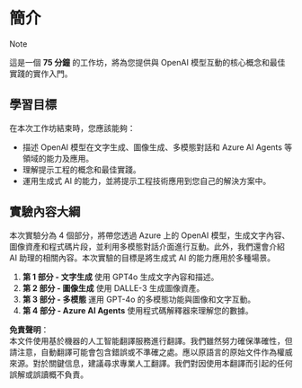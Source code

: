 # 簡介

> [!NOTE]  
>這是一個 **75 分鐘** 的工作坊，將為您提供與 OpenAI 模型互動的核心概念和最佳實踐的實作入門。

## 學習目標

在本次工作坊結束時，您應該能夠：

- 描述 OpenAI 模型在文字生成、圖像生成、多模態對話和 Azure AI Agents 等領域的能力及應用。
- 理解提示工程的概念和最佳實踐。
- 運用生成式 AI 的能力，並將提示工程技術應用到您自己的解決方案中。

## 實驗內容大綱

本次實驗分為 4 個部分，將帶您透過 Azure 上的 OpenAI 模型，生成文字內容、圖像資產和程式碼片段，並利用多模態對話介面進行互動。此外，我們還會介紹 AI 助理的相關內容。本次實驗的目標是將生成式 AI 的能力應用於多種場景。

1. **第 1 部分 - 文字生成** 使用 GPT4o 生成文字內容和描述。
2. **第 2 部分 - 圖像生成** 使用 DALLE-3 生成圖像資產。
3. **第 3 部分 - 多模態** 運用 GPT-4o 的多模態功能與圖像和文字互動。
4. **第 4 部分 - Azure AI Agents** 使用程式碼解釋器來理解您的數據。

**免責聲明**：  
本文件使用基於機器的人工智能翻譯服務進行翻譯。我們雖然努力確保準確性，但請注意，自動翻譯可能會包含錯誤或不準確之處。應以原語言的原始文件作為權威來源。對於關鍵信息，建議尋求專業人工翻譯。我們對因使用本翻譯而引起的任何誤解或誤讀概不負責。